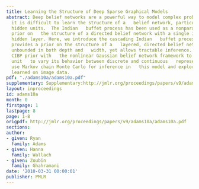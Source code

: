 ```yaml
---
title: Learning the Structure of Deep Sparse Graphical Models
abstract: Deep belief networks are a powerful way to model complex probability   distributions.  However,
  it is difficult to learn the structure of a   belief network, particularly one with
  hidden units.  The Indian   buffet process has been used as a nonparametric Bayesian
  prior on   the structure of a directed belief network with a single infinitely   wide
  hidden layer. Here, we introduce the cascading Indian   buffet process (CIBP), which
  provides a prior on the structure of a   layered, directed belief network that is
  unbounded in both depth and   width, yet allows tractable inference.  We use the
  CIBP prior with   the nonlinear Gaussian belief network framework to allow each
  unit   to vary its behavior between discrete and continuous   representations.  We
  use Markov chain Monte Carlo for inference in   this model and explore the structures
  learned on image data.
pdf: "./adams10a/adams10a.pdf"
supplementary: Supplementary:http://jmlr.org/proceedings/papers/v9/adams10a/adams10aSupple.pdf
layout: inproceedings
id: adams10a
month: 0
firstpage: 1
lastpage: 8
page: 1-8
origpdf: http://jmlr.org/proceedings/papers/v9/adams10a/adams10a.pdf
sections: 
author:
- given: Ryan
  family: Adams
- given: Hanna
  family: Wallach
- given: Zoubin
  family: Ghahramani
date: '2010-03-31 00:00:01'
publisher: PMLR
---
```

